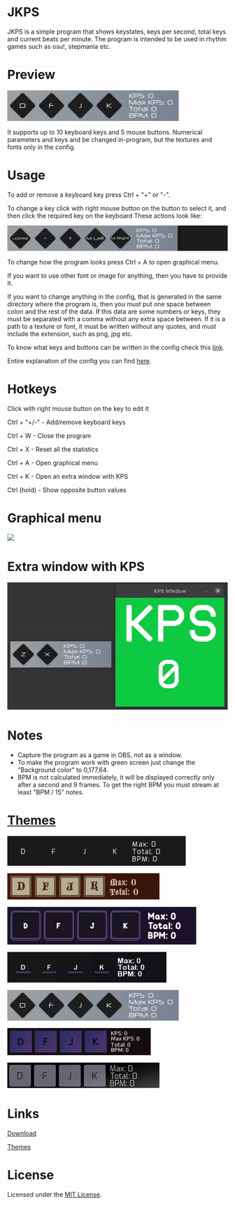 # JKPS
JKPS is a simple program that shows keystates, keys per second, total keys and current beats per minute. The program is intended to be used in rhythm games such as osu!, stepmania etc.

# Preview
![](Media/Preview-White-orange.gif)

It supports up to 10 keyboard keys and 5 mouse buttons. Numerical parameters and keys and be changed in-program, but the textures and fonts only in the config.

# Usage
To add or remove a keyboard key press Ctrl + "+" or "-". 

To change a key click with right mouse button on the button to select it, and then click the required key on the keyboard
These actions look like:

![](Media/modification-demo.gif)

To change how the program looks press Ctrl + A to open graphical menu.

If you want to use other font or image for anything, then you have to provide it. 

If you want to change anything in the config, that is generated in the same directory where the program is, then you must put one space between colon and 
the rest of the data. If this data are some numbers or keys, they must be separated with a comma without any extra space between. If it is a path to a 
texture or font, it must be written without any quotes, and must include the extension, such as png, jpg etc.

To know what keys and buttons can be written in the config check this [link](https://gist.github.com/JekiTheMonkey/c40b346907ca0e3e8127f4fb0b5af1d5).

Entire explanation of the config you can find [here](https://gist.github.com/JekiTheMonkey/06c7b7dc0401729c2574a04442b19225).

# Hotkeys

Click with right mouse button on the key to edit it

Ctrl + "+/-" - Add/remove keyboard keys

Ctrl + W - Close the program

Ctrl + X - Reset all the statistics

Ctrl + A - Open graphical menu

Ctrl + K - Open an extra window with KPS

Ctrl (hold) - Show opposite button values

# Graphical menu

![](Media/menu-demo.gif)

# Extra window with KPS

![](Media/Preview-kps-window.gif)

# Notes
- Capture the program as a game in OBS, not as a window.
- To make the program work with green screen just change the "Background color" to 0,177,64.
- BPM is not calculated immediately, it will be displayed correctly only after a second and 9 frames. To get the right BPM you must stream at least "BPM / 15" notes.

# [Themes](https://gist.github.com/JekiTheMonkey/727f57dcdecb76480b982f0fe479c5c1)

![](Media/Preview-Dark-minimalistic2.gif)

![](Media/Preview-Medieval.gif)

![](Media/Preview-Modern-purple.gif)

![](Media/Preview-Dark-minimalistic.gif)

![](Media/Preview-White-orange.gif)

![](Media/Preview-Dark-violet.gif)

![](Media/Preview-Dark-classic.gif)

# Links

[Download](https://github.com/JekiTheMonkey/JKPS/releases/)

[Themes](https://gist.github.com/JekiTheMonkey/727f57dcdecb76480b982f0fe479c5c1)

# License
Licensed under the [MIT License](LICENSE).
